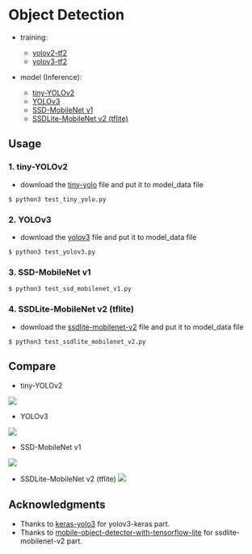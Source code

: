 # Object Detection

* training:

    - [yolov2-tf2](https://github.com/kaka-lin/yolov2-tf2)
    - [yolov3-tf2](https://github.com/kaka-lin/yolov3-tf2)

* model (Inference):

    - [tiny-YOLOv2](#tiny-yolo)
    - [YOLOv3](#yolov3)
    - [SSD-MobileNet v1](#ssd-mobilenet-v1)
    - [SSDLite-MobileNet v2 (tflite)](#ssdlite-mobilenet-v2)

## Usage

<span id="tiny-yolo"></span>
### 1. tiny-YOLOv2

* download the [tiny-yolo](https://drive.google.com/file/d/14-5ZojD1HSgMKnv6_E3WUcBPxaVm52X2/view?usp=sharing) file and put it to model_data file

```baash 
$ python3 test_tiny_yolo.py 
```

<span id="yolov3"></span>
### 2. YOLOv3

* download the [yolov3](https://drive.google.com/open?id=1vdD9TPiTWqvPxtCXdbVSKKksSdu0j_Hn) file and put it to model_data file

```baash 
$ python3 test_yolov3.py 
```

<span id="ssd-mobilenet-v1"></span>
### 3. SSD-MobileNet v1

```baash 
$ python3 test_ssd_mobilenet_v1.py 
```

<span id="ssdlite-mobilenet-v2"></span>
### 4. SSDLite-MobileNet v2 (tflite)

* download the [ssdlite-mobilenet-v2](https://drive.google.com/file/d/1Ha9yfjkweCatEo6UoZgZyHMeyIBGe5FO/view?usp=sharing) file and put it to model_data file

```baash 
$ python3 test_ssdlite_mobilenet_v2.py 
```

## Compare

* tiny-YOLOv2

![](/out/tiny_yolo_dog.jpg)


* YOLOv3

![](/out/yolov3_dog.jpg)

* SSD-MobileNet v1

![](/out/ssd_mobilenet_v1_dog.jpg)

* SSDLite-MobileNet v2 (tflite)
![](/out/ssdlite_mobilenet_v2_dog.jpg)

## Acknowledgments

* Thanks to [keras-yolo3](https://github.com/qqwweee/keras-yolo3) for yolov3-keras part.
* Thanks to [mobile-object-detector-with-tensorflow-lite](https://medium.com/datadriveninvestor/mobile-object-detector-with-tensorflow-lite-9e2c278922d0) for ssdlite-mobilenet-v2 part.
